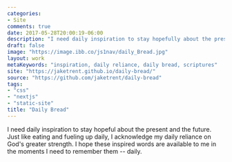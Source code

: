 ```yaml
---
categories:
- Site
comments: true
date: 2017-05-28T20:00:19-06:00
description: "I need daily inspiration to stay hopefully about the present and the future."
draft: false
image: "https://image.ibb.co/js1nav/daily_Bread.jpg"
layout: work
metaKeywords: "inspiration, daily reliance, daily bread, scriptures"
site: "https://jaketrent.github.io/daily-bread/"
source: "https://github.com/jaketrent/daily-bread"
tags:
- "css"
- "nextjs"
- "static-site"
title: "Daily Bread"
---
```


I need daily inspiration to stay hopeful about the present and the future.  Just like eating and fueling up daily, I acknowledge my daily reliance on God's greater strength.  I hope these inspired words are available to me in the moments I need to remember them -- daily.

<!--more-->
